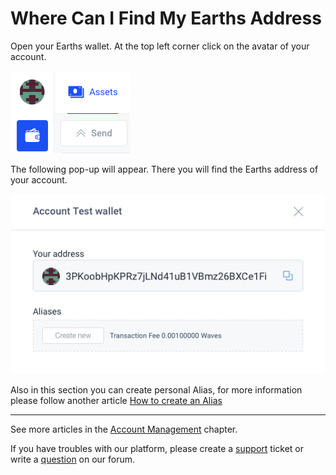 # Where Can I Find My Earths Address

Open your Earths wallet. At the top left corner click on the avatar of your account.

![](/_assets/earths_address_01.png)

The following pop-up will appear.
There you will find the Earths address of your account.

![](/_assets/earths_address_02.png)

Also in this section you can create personal Alias, for more information please follow another article [How to create an Alias](/earths-client/account-management/creating-an-alias.md)

___

See more articles in the [Account Management](/earths-client/account-management.md) chapter.

If you have troubles with our platform, please create a [support](https://support.earths.ga/) ticket or write a [question](https://forum.earths.ga/) on our forum.
